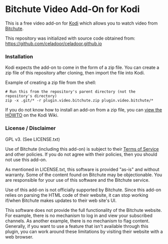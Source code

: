 # Bitchute Video Add-On for Kodi

This is a free video add-on for [Kodi](https://kodi.tv/) which allows you to watch video from [Bitchute](https://www.bitchute.com/).

This repository was initialized with source code obtained from: https://github.com/celadoor/celadoor.github.io 

### Installation
Kodi expects the add-on to come in the form of a zip file. You can create a zip file of this repository after cloning, then import the file into Kodi.

Example of creating a zip file from the shell:

    # Run this from the repository's parent directory (not the repository's directory)
    zip -x .git/* -r plugin.video.bitchute.zip plugin.video.bitchute/*

If you do not know how to install an add-on from a zip file, you can [view the HOWTO](https://kodi.wiki/view/HOW-TO:Install_add-ons_from_zip_files) on the Kodi Wiki.

### License / Disclaimer
GPL v3. (See LICENSE.txt)

Use of Bitchute (including this add-on) is subject to their [Terms of Service](https://www.bitchute.com/policy/terms/) and other policies. If you do not agree with their policies, then you should not use this add-on.

As mentioned in LICENSE.txt, this software is provided "as-is" and without warranty. Some of the content found on Bitchute may be objectionable. You are responsible for your use of this software and the Bitchute service.

Use of this add-on is not officially supported by Bitchute. Since this add-on relies on parsing the HTML code of their website, it can stop working  if/when Bitchute makes updates to their web site's UI.

This software does not provide the full functionality of the Bitchute website. For example, there is no mechanism to log in and view your subscribed channels. As another example, there is no mechanism to flag content. Generally, if you want to use a feature that isn't available through this plugin, you can work around these limitations by visiting their website with a web browser.

